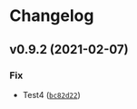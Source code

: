 # Changelog

<!--next-version-placeholder-->

## v0.9.2 (2021-02-07)
### Fix
* Test4 ([`bc82d22`](https://github.com/morpheus65535/pipeline-test/commit/bc82d22f6efb24c5f381f556cf5ae0efc58f9785))
